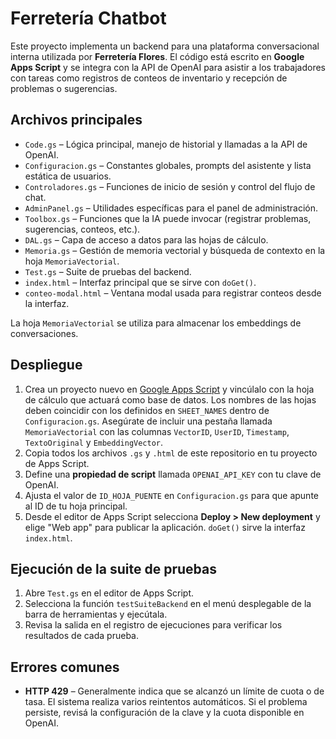 # Ferretería Chatbot

Este proyecto implementa un backend para una plataforma conversacional interna utilizada por **Ferretería Flores**. El código está escrito en **Google Apps Script** y se integra con la API de OpenAI para asistir a los trabajadores con tareas como registros de conteos de inventario y recepción de problemas o sugerencias.

## Archivos principales

- `Code.gs` – Lógica principal, manejo de historial y llamadas a la API de OpenAI.
- `Configuracion.gs` – Constantes globales, prompts del asistente y lista estática de usuarios.
- `Controladores.gs` – Funciones de inicio de sesión y control del flujo de chat.
- `AdminPanel.gs` – Utilidades específicas para el panel de administración.
- `Toolbox.gs` – Funciones que la IA puede invocar (registrar problemas, sugerencias, conteos, etc.).
- `DAL.gs` – Capa de acceso a datos para las hojas de cálculo.
- `Memoria.gs` – Gestión de memoria vectorial y búsqueda de contexto en la hoja `MemoriaVectorial`.
- `Test.gs` – Suite de pruebas del backend.
- `index.html` – Interfaz principal que se sirve con `doGet()`.
- `conteo-modal.html` – Ventana modal usada para registrar conteos desde la interfaz.

La hoja `MemoriaVectorial` se utiliza para almacenar los embeddings de conversaciones.

## Despliegue

1. Crea un proyecto nuevo en [Google Apps Script](https://script.google.com/) y vincúlalo con la hoja de cálculo que actuará como base de datos. Los nombres de las hojas deben coincidir con los definidos en `SHEET_NAMES` dentro de `Configuracion.gs`.
   Asegúrate de incluir una pestaña llamada `MemoriaVectorial` con las columnas `VectorID`, `UserID`, `Timestamp`, `TextoOriginal` y `EmbeddingVector`.
2. Copia todos los archivos `.gs` y `.html` de este repositorio en tu proyecto de Apps Script.
3. Define una **propiedad de script** llamada `OPENAI_API_KEY` con tu clave de OpenAI.
4. Ajusta el valor de `ID_HOJA_PUENTE` en `Configuracion.gs` para que apunte al ID de tu hoja principal.
5. Desde el editor de Apps Script selecciona **Deploy > New deployment** y elige "Web app" para publicar la aplicación. `doGet()` sirve la interfaz `index.html`.

## Ejecución de la suite de pruebas

1. Abre `Test.gs` en el editor de Apps Script.
2. Selecciona la función `testSuiteBackend` en el menú desplegable de la barra de herramientas y ejecútala.
3. Revisa la salida en el registro de ejecuciones para verificar los resultados de cada prueba.

## Errores comunes

- **HTTP 429** – Generalmente indica que se alcanzó un límite de cuota o de tasa. El sistema realiza varios reintentos automáticos. Si el problema persiste, revisá la configuración de la clave y la cuota disponible en OpenAI.


